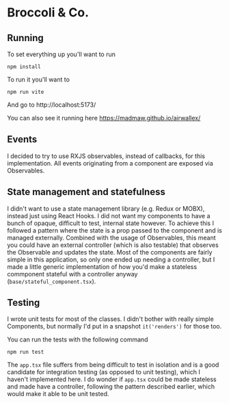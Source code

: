 # Broccoli & Co.

## Running

To set everything up you'll want to run 
```
npm install
```

To run it you'll want to 
```
npm run vite
```

And go to http://localhost:5173/

You can also see it running here https://madmaw.github.io/airwallex/

## Events
I decided to try to use RXJS observables, instead of callbacks, for this implementation. All events originating from a component are exposed via Observables.

## State management and statefulness
I didn't want to use a state management library (e.g. Redux or MOBX), instead just using React Hooks. I did not want my components to have a bunch of opaque, difficult to test, internal state however. To achieve this I followed a pattern where the state is a prop passed to the component and is managed externally. Combined with the usage of Observables, this meant you could have an external controller (which is also testable) that observes the Observable and updates the state. Most of the components are fairly simple in this application, so only one ended up needing a controller, but I made a little generic implementation of how you'd make a stateless commponent stateful with a controller anyway (`base/stateful_component.tsx`). 

## Testing
I wrote unit tests for most of the classes. I didn't bother with really simple Components, but normally I'd put in a snapshot `it('renders')` for those too. 

You can run the tests with the following command
```
npm run test
```

The `app.tsx` file suffers from being difficult to test in isolation and is a good candidate for integration testing (as opposed to unit testing), which I haven't implemented here. I do wonder if `app.tsx` could be made stateless and made have a controller, following the pattern described earlier, which would make it able to be unit tested.
